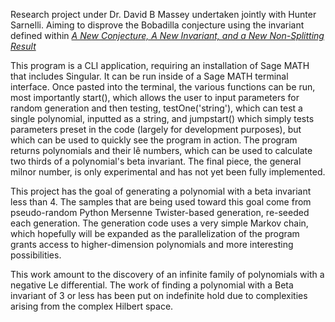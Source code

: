 Research project under Dr. David B Massey undertaken jointly with Hunter Sarnelli. Aiming to disprove the Bobadilla conjecture using the invariant defined within [*A New Conjecture, A New Invariant, and a New Non-Splitting Result*](https://arxiv.org/pdf/1410.3316.pdf) 

This program is a CLI application, requiring an installation of Sage MATH that includes Singular. It can be run inside of a Sage MATH terminal interface. Once pasted into the terminal, the various functions can be run, most importantly start(), which allows the user to input parameters for random generation and then testing, testOne('string'), which can test a single polynomial, inputted as a string, and jumpstart() which simply tests parameters preset in the code (largely for development purposes), but which can be used to quickly see the program in action. The program returns polynomials and their lê numbers, which can be used to calculate two thirds of a polynomial's beta invariant. The final piece, the general milnor number, is only experimental and has not yet been fully implemented.

This project has the goal of generating a polynomial with a beta invariant less than 4. The samples that are being used toward this goal come from pseudo-random Python Mersenne Twister-based generation, re-seeded each generation. The generation code uses a very simple Markov chain, which hopefully will be expanded as the parallelization of the program grants access to higher-dimension polynomials and more interesting possibilities.

This work amount to the discovery of an infinite family of polynomials with a negative Le differential. The work of finding a polynomial with a Beta invariant of 3 or less has been put on indefinite hold due to complexities arising from the complex Hilbert space.
